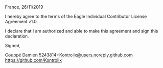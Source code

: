 France, 26/11/2019

I hereby agree to the terms of the Eagle Individual Contributor License
Agreement v1.0.

I declare that I am authorized and able to make this agreement and sign this
declaration.

Signed,

Couppé Damien 5243814+Kontrolix@users.noreply.github.com https://github.com/Kontrolix
